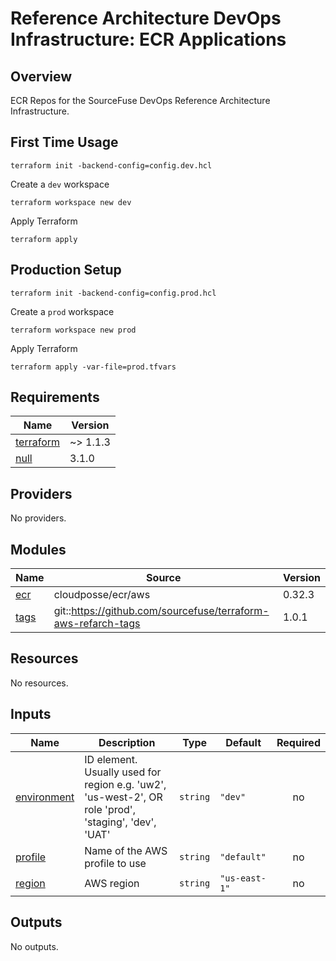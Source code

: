 # Reference Architecture DevOps Infrastructure: ECR Applications  

## Overview

ECR Repos for the SourceFuse DevOps Reference Architecture Infrastructure.  

## First Time Usage
```shell
terraform init -backend-config=config.dev.hcl
```

Create a `dev` workspace
```shell
terraform workspace new dev
```

Apply Terraform
```shell
terraform apply
```

## Production Setup
```shell
terraform init -backend-config=config.prod.hcl
```

Create a `prod` workspace
```shell
terraform workspace new prod
```

Apply Terraform
```shell
terraform apply -var-file=prod.tfvars
```

<!-- BEGINNING OF PRE-COMMIT-TERRAFORM DOCS HOOK -->
## Requirements

| Name | Version |
|------|---------|
| <a name="requirement_terraform"></a> [terraform](#requirement\_terraform) | ~> 1.1.3 |
| <a name="requirement_null"></a> [null](#requirement\_null) | 3.1.0 |

## Providers

No providers.

## Modules

| Name | Source | Version |
|------|--------|---------|
| <a name="module_ecr"></a> [ecr](#module\_ecr) | cloudposse/ecr/aws | 0.32.3 |
| <a name="module_tags"></a> [tags](#module\_tags) | git::https://github.com/sourcefuse/terraform-aws-refarch-tags | 1.0.1 |

## Resources

No resources.

## Inputs

| Name | Description | Type | Default | Required |
|------|-------------|------|---------|:--------:|
| <a name="input_environment"></a> [environment](#input\_environment) | ID element. Usually used for region e.g. 'uw2', 'us-west-2', OR role 'prod', 'staging', 'dev', 'UAT' | `string` | `"dev"` | no |
| <a name="input_profile"></a> [profile](#input\_profile) | Name of the AWS profile to use | `string` | `"default"` | no |
| <a name="input_region"></a> [region](#input\_region) | AWS region | `string` | `"us-east-1"` | no |

## Outputs

No outputs.
<!-- END OF PRE-COMMIT-TERRAFORM DOCS HOOK -->
